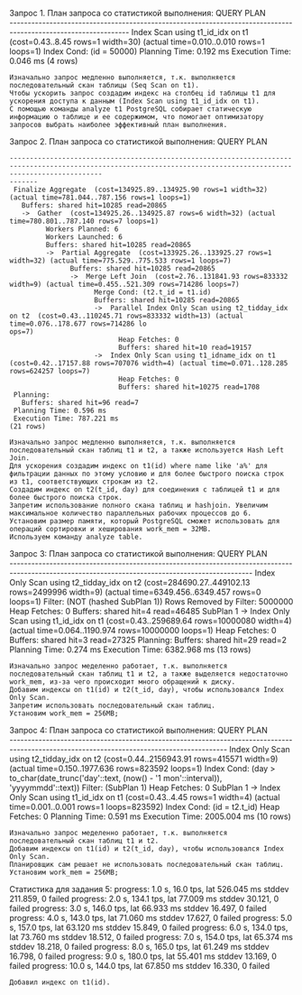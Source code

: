 Запрос 1.
    План запроса со статистикой выполнения:
                                                          QUERY PLAN                                                   
    ---------------------------------------------------------------------------------------------------------------
     Index Scan using t1_id_idx on t1  (cost=0.43..8.45 rows=1 width=30) (actual time=0.010..0.010 rows=1 loops=1)
       Index Cond: (id = 50000)
     Planning Time: 0.192 ms
     Execution Time: 0.046 ms
    (4 rows)
    
    Изначально запрос медленно выполняется, т.к. выполняется последовательный скан таблицы (Seq Scan on t1).
    Чтобы ускорить запрос создадим индекс на столбец id таблицы t1 для ускорения доступа к данным (Index Scan using t1_id_idx on t1).
    С помощью команды analyze t1 PostgreSQL собирает статическую информацию о таблице и ее содержимом, что помогает оптимизатору запросов выбрать наиболее эффективный план выполнения.
    
Запрос 2.
    План запроса со статистикой выполнения:
                                                                                      QUERY PLAN                                                                         
           
    -------------------------------------------------------------------------------------------------------------------------------------------------------------------
    -------
     Finalize Aggregate  (cost=134925.89..134925.90 rows=1 width=32) (actual time=781.044..787.156 rows=1 loops=1)
       Buffers: shared hit=10285 read=20865
       ->  Gather  (cost=134925.26..134925.87 rows=6 width=32) (actual time=780.801..787.140 rows=7 loops=1)
             Workers Planned: 6
             Workers Launched: 6
             Buffers: shared hit=10285 read=20865
             ->  Partial Aggregate  (cost=133925.26..133925.27 rows=1 width=32) (actual time=775.529..775.533 rows=1 loops=7)
                   Buffers: shared hit=10285 read=20865
                   ->  Merge Left Join  (cost=2.76..131841.93 rows=833332 width=9) (actual time=0.455..521.309 rows=714286 loops=7)
                         Merge Cond: (t2.t_id = t1.id)
                         Buffers: shared hit=10285 read=20865
                         ->  Parallel Index Only Scan using t2_tidday_idx on t2  (cost=0.43..110245.71 rows=833332 width=13) (actual time=0.076..178.677 rows=714286 lo
    ops=7)
                               Heap Fetches: 0
                               Buffers: shared hit=10 read=19157
                         ->  Index Only Scan using t1_idname_idx on t1  (cost=0.42..17157.88 rows=707076 width=4) (actual time=0.071..128.285 rows=624257 loops=7)
                               Heap Fetches: 0
                               Buffers: shared hit=10275 read=1708
     Planning:
       Buffers: shared hit=96 read=7
     Planning Time: 0.596 ms
     Execution Time: 787.221 ms
    (21 rows)

    Изначально запрос медленно выполняется, т.к. выполняется последовательный скан таблиц t1 и t2, а также используется Hash Left Join.
    Для ускорения создадим индекс on t1(id) where name like 'a%' для фильтрации данных по этому условию и для более быстрого поиска строк из t1, соответствующих строкам из t2.
    Создадим индекс on t2(t_id, day) для соединения с таблицей t1 и для более быстрого поиска строк.
    Запретим использование полного скана таблиц и hashjoin. Увеличим максимальное количество параллельных рабочих процессов до 6. 
    Установим размер памяти, который PostgreSQL сможет использовать для операций сортировки и хеширования work_mem = 32MB.
    Используем команду analyze table.
    
Запрос 3:
    План запроса со статистикой выполнения:
                                                                                QUERY PLAN                                                                    
    -------------------------------------------------------------------------------------------------------------------------------------------------
     Index Only Scan using t2_tidday_idx on t2  (cost=284690.27..449102.13 rows=2499996 width=9) (actual time=6349.456..6349.457 rows=0 loops=1)
       Filter: (NOT (hashed SubPlan 1))
       Rows Removed by Filter: 5000000
       Heap Fetches: 0
       Buffers: shared hit=4 read=46485
       SubPlan 1
         ->  Index Only Scan using t1_id_idx on t1  (cost=0.43..259689.64 rows=10000080 width=4) (actual time=0.064..1190.974 rows=10000000 loops=1)
               Heap Fetches: 0
               Buffers: shared hit=3 read=27325
     Planning:
       Buffers: shared hit=29 read=2
     Planning Time: 0.274 ms
     Execution Time: 6382.968 ms
    (13 rows)
    
    Изначально запрос меделенно работает, т.к. выполняется последовательный скан таблиц t1 и t2, а также выделяется недостаточно work_mem, из-за чего происходит много обращений к диску.
    Добавим индексы on t1(id) и t2(t_id, day), чтобы использовался Index Only Scan.
    Запретим использовать последовательный скан таблиц.
    Установим work_mem = 256MB;

Запрос 4:
    План запроса со статистикой выполнения:
                                                                    QUERY PLAN                                                                
    ------------------------------------------------------------------------------------------------------------------------------------------
     Index Only Scan using t2_tidday_idx on t2  (cost=0.44..2156943.91 rows=415571 width=9) (actual time=0.150..1977.636 rows=823592 loops=1)
       Index Cond: (day > to_char(date_trunc('day'::text, (now() - '1 mon'::interval)), 'yyyymmdd'::text))
       Filter: (SubPlan 1)
       Heap Fetches: 0
       SubPlan 1
         ->  Index Only Scan using t1_id_idx on t1  (cost=0.43..4.45 rows=1 width=4) (actual time=0.001..0.001 rows=1 loops=823592)
               Index Cond: (id = t2.t_id)
               Heap Fetches: 0
     Planning Time: 0.591 ms
     Execution Time: 2005.004 ms
    (10 rows)
    
    Изначально запрос меделенно работает, т.к. выполняется последовательный скан таблиц t1 и t2.
    Добавим индексы on t1(id) и t2(t_id, day), чтобы использовался Index Only Scan.
    Планировщик сам решает не использовать последовательный скан таблиц.
    Установим work_mem = 256MB;
    
Статистика для задания 5:
    progress: 1.0 s, 16.0 tps, lat 526.045 ms stddev 211.859, 0 failed
    progress: 2.0 s, 134.1 tps, lat 77.009 ms stddev 30.121, 0 failed
    progress: 3.0 s, 146.0 tps, lat 66.933 ms stddev 16.497, 0 failed
    progress: 4.0 s, 143.0 tps, lat 71.060 ms stddev 17.627, 0 failed
    progress: 5.0 s, 157.0 tps, lat 63.120 ms stddev 15.849, 0 failed
    progress: 6.0 s, 134.0 tps, lat 73.760 ms stddev 18.512, 0 failed
    progress: 7.0 s, 154.0 tps, lat 65.374 ms stddev 18.218, 0 failed
    progress: 8.0 s, 165.0 tps, lat 61.249 ms stddev 16.798, 0 failed
    progress: 9.0 s, 180.0 tps, lat 55.401 ms stddev 13.169, 0 failed
    progress: 10.0 s, 144.0 tps, lat 67.850 ms stddev 16.330, 0 failed
    
    Добавил индекс on t1(id).
